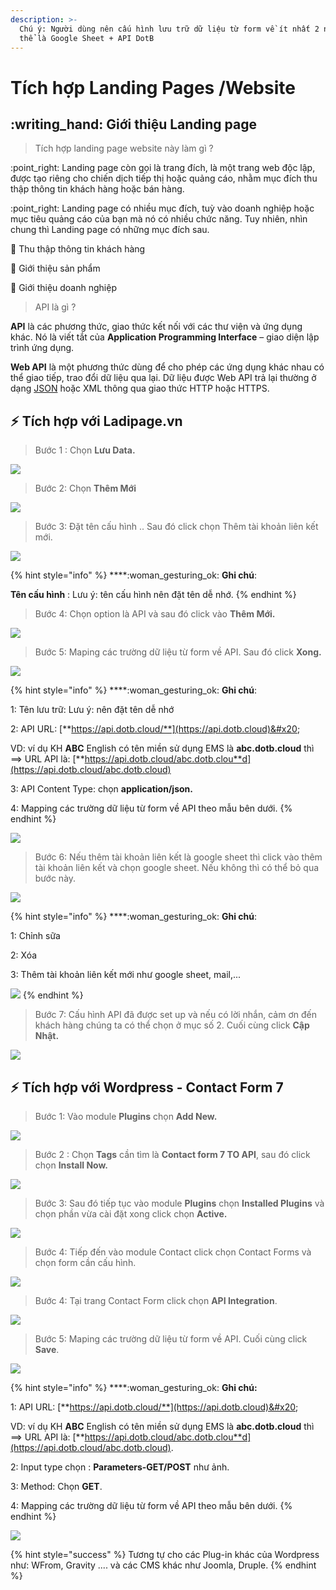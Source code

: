 ```yaml
---
description: >-
  Chú ý: Người dùng nên cấu hình lưu trữ dữ liệu từ form về ít nhất 2 nơi. Có
  thể là Google Sheet + API DotB
---
```


# Tích hợp Landing Pages /Website

## :writing\_hand: Giới thiệu Landing page

> Tích hợp landing page website này làm gì ?

:point\_right: Landing page còn gọi là trang đích, là một trang web độc lập, được tạo riêng cho chiến dịch tiếp thị hoặc quảng cáo, nhằm mục đích thu thập thông tin khách hàng hoặc bán hàng.

:point\_right: Landing page có nhiều mục đích, tuỳ vào doanh nghiệp hoặc mục tiêu quảng cáo của bạn mà nó có nhiều chức năng. Tuy nhiên, nhìn chung thì Landing page có những mục đích sau.

:star2: Thu thập thông tin khách hàng

:star2: Giới thiệu sản phẩm

:star2: Giới thiệu doanh nghiệp

> API là gì ?

&#x20;**API** là các phương thức, giao thức kết nối với các thư viện và ứng dụng khác. Nó là viết tắt của **Application Programming Interface** – giao diện lập trình ứng dụng.

&#x20;**Web API** là một phương thức dùng để cho phép các ứng dụng khác nhau có thể giao tiếp, trao đổi dữ liệu qua lại. Dữ liệu được Web API trả lại thường ở dạng [JSON](https://topdev.vn/blog/json-la-gi/) hoặc XML thông qua giao thức HTTP hoặc HTTPS.

## :zap: Tích hợp với Ladipage.vn

> Bước 1 : Chọn **Lưu Data.**

![](../.gitbook/assets/ladi1.jpg)

> Bước 2: Chọn **Thêm Mới**

![](../.gitbook/assets/ladi2.jpg)

> Bước 3: Đặt tên cấu hình .. Sau đó click chọn Thêm tài khoản liên kết mới.

![](../.gitbook/assets/ladi3.jpg)

{% hint style="info" %}
****:woman\_gesturing\_ok: **Ghi chú**:

&#x20;**Tên cấu hình** : Lưu ý: tên cấu hình nên đặt tên dễ nhớ.
{% endhint %}

> Bước 4: Chọn option là API và sau đó click vào **Thêm Mới.**

![](../.gitbook/assets/ladi4.jpg)

> Bước 5: Maping các trường dữ liệu từ form về API. Sau đó click **Xong.**

![](../.gitbook/assets/ladi5.jpg)

{% hint style="info" %}
****:woman\_gesturing\_ok: **Ghi chú**:

1: Tên lưu trữ: Lưu ý: nên đặt tên dễ nhớ

2: API URL: [**https://api.dotb.cloud/**](https://api.dotb.cloud)&#x20;

VD: ví dụ KH **ABC** English có tên miền sử dụng EMS là **abc.dotb.cloud** thì ==> URL API là: [**https://api.dotb.cloud/abc.dotb.clou**d](https://api.dotb.cloud/abc.dotb.cloud)

3: API Content Type: chọn **application/json.**

4: Mapping các trường dữ liệu từ form về API theo mẫu bên dưới.
{% endhint %}

![](../.gitbook/assets/ladi8.PNG)

> Bước 6: Nếu thêm tài khoản liên kết là google sheet thì click vào thêm tài khoản liên kết và chọn google sheet. Nếu không thì có thể bỏ qua bước này.

![](../.gitbook/assets/ladi6.jpg)

{% hint style="info" %}
****:woman\_gesturing\_ok: **Ghi chú**:

1: Chỉnh sữa

2: Xóa

3: Thêm tài khoản liên kết mới như google sheet, mail,...

![](../.gitbook/assets/ladi6.1.jpg)&#x20;
{% endhint %}

> Bước 7: Cấu hình API đã được set up và nếu có lời nhắn, cảm ơn đến khách hàng chúng ta có thể chọn ở mục số 2. Cuối cùng click **Cập Nhật.**

![](<../.gitbook/assets/ladi7 (1).jpg>)

## :zap: Tích hợp với Wordpress - Contact Form 7

> Bước 1: Vào module **Plugins** chọn **Add New.**

![](../.gitbook/assets/contact1.jpg)

> Bước 2 : Chọn **Tags** cần tìm là **Contact form 7 TO API**, sau đó click chọn **Install Now.**

![](../.gitbook/assets/contact2.jpg)

> Bước 3: Sau đó tiếp tục vào module **Plugins** chọn **Installed Plugins** và chọn phần vừa cài đặt xong click chọn **Active.**

![](../.gitbook/assets/contact6.jpg)

> Bước 4: Tiếp đến vào module Contact click chọn Contact Forms và chọn form cần cấu hình.

![](../.gitbook/assets/contact3.jpg)

> Bước 4: Tại trang Contact Form click chọn **API Integration**.

![](../.gitbook/assets/contact4.jpg)

> Bước 5: Maping các trường dữ liệu từ form về API. Cuối cùng click **Save**.

![](../.gitbook/assets/contact5.jpg)

{% hint style="info" %}
****:woman\_gesturing\_ok: **Ghi chú:**

1: API URL: [**https://api.dotb.cloud/**](https://api.dotb.cloud)&#x20;

VD: ví dụ KH **ABC** English có tên miền sử dụng EMS là **abc.dotb.cloud** thì ==> URL API là: [**https://api.dotb.cloud/abc.dotb.clou**d](https://api.dotb.cloud/abc.dotb.cloud).

2: Input type chọn : **Parameters-GET/POST**  như ảnh.

3: Method: Chọn **GET**.

4: Mapping các trường dữ liệu từ form về API theo mẫu bên dưới.
{% endhint %}

![](../.gitbook/assets/ladi8.PNG)

{% hint style="success" %}
Tương tự cho các Plug-in khác của Wordpress như: WFrom, Gravity .... và các CMS khác như Joomla, Druple.
{% endhint %}
